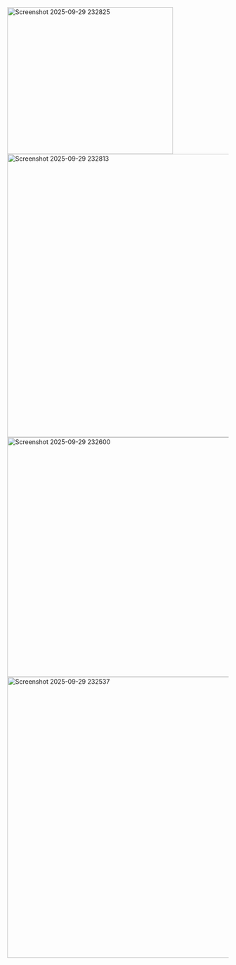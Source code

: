 <img width="377" height="333" alt="Screenshot 2025-09-29 232825" src="https://github.com/user-attachments/assets/37ae44d0-c22c-415b-89d2-ff11ef4774ee" />
<img width="687" height="643" alt="Screenshot 2025-09-29 232813" src="https://github.com/user-attachments/assets/dabd5ac1-480c-4c42-8c5b-12aacf4aef7e" />
<img width="630" height="544" alt="Screenshot 2025-09-29 232600" src="https://github.com/user-attachments/assets/b4761dc6-8e9d-4f52-a897-bdcf3c38a006" />
<img width="572" height="638" alt="Screenshot 2025-09-29 232537" src="https://github.com/user-attachments/assets/874d9abd-f18c-43aa-96e2-d8316468866f" />
